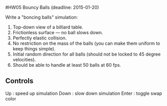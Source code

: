 #HW05 Bouncy Balls  (deadline: 2015-01-20)

Write a "boncing balls" simulation:

1. Top-down view of a billiard table.
2. Frictionless surface — no ball slows down.
3. Perfectly elastic collision.
4. No restriction on the mass of the balls (you can make them uniform to keep things simple).
5. Initial random direction for all balls (should not be locked to 45 degree velocities).
6. Should be able to handle at least 50 balls at 60 fps.

## Controls
Up : speed up simulation
Down : slow down simulation
Enter : toggle swap color

